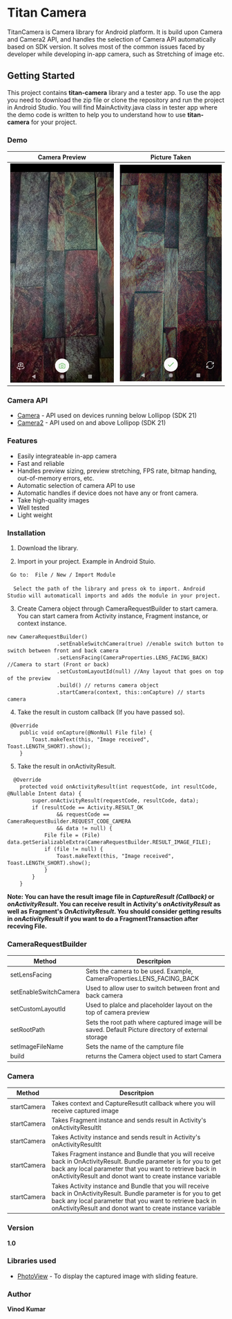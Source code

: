 # Titan Camera

TitanCamera is Camera library for Android platform. It is build upon Camera and Camera2 API, and handles the selection of Camera API automatically based on SDK version. It solves most of the common issues faced by developer while developing in-app camera, such as Stretching of image etc. 



## Getting Started

This project contains **titan-camera** library and a tester app. To use the app you need to download the zip file or clone the repository and run the project in Android Studio. You will find MainActivity.java class in tester app where the demo code is written to help you to understand how to use **titan-camera** for your project.



### Demo
| Camera Preview      | Picture Taken      | 
|------------|-------------| 
| ![Camera Preview](https://github.com/vinodghai/titan-camera/blob/master/1_n.png?raw=true "Camera Preview") | ![Picture Taken](https://github.com/vinodghai/titan-camera/blob/master/2_n.png?raw=true "Picture Taken") |
  



### Camera API
* [Camera](https://developer.android.com/guide/topics/media/camera) - API used on devices running below Lollipop (SDK 21)
* [Camera2](https://developer.android.com/reference/android/hardware/camera2/package-summary.html) - API used on and above Lollipop (SDK 21)



### Features
* Easily integrateable in-app camera
* Fast and reliable
* Handles preview sizing, preview stretching, FPS rate, bitmap handing, out-of-memory errors, etc.
* Automatic selection of camera API to use
* Automatic handles if device does not have any or front camera.
* Take high-quality images
* Well tested
* Light weight



### Installation

1. Download the library.

2. Import in your project. Example in Android Stuio.

```
 Go to:  File / New / Import Module
  
  Select the path of the library and press ok to import. Android Studio will automaticall imports and adds the module in your project.
```


3. Create Camera object through CameraRequestBuilder to start camera. You can start camera from Activity instance, Fragment instance, or    context instance.

```
new CameraRequestBuilder()
                .setEnableSwitchCamera(true) //enable switch button to switch between front and back camera
                .setLensFacing(CameraProperties.LENS_FACING_BACK) //Camera to start (Front or back)
                .setCustomLayoutId(null) //Any layout that goes on top of the preview
                .build() // returns camera object
                .startCamera(context, this::onCapture) // starts camera
```



4. Take the result in custom callback (If you have passed so).

```
 @Override
    public void onCapture(@NonNull File file) {
        Toast.makeText(this, "Image received", Toast.LENGTH_SHORT).show();
    }
```


5. Take the result in onActivityResult.

```
  @Override
    protected void onActivityResult(int requestCode, int resultCode, @Nullable Intent data) {
        super.onActivityResult(requestCode, resultCode, data);
        if (resultCode == Activity.RESULT_OK
                && requestCode == CameraRequestBuilder.REQUEST_CODE_CAMERA
                && data != null) {
            File file = (File) data.getSerializableExtra(CameraRequestBuilder.RESULT_IMAGE_FILE);
            if (file != null) {
                Toast.makeText(this, "Image received", Toast.LENGTH_SHORT).show();
            }
        }
    }
```


**Note: You can have the result image file in *CaptureResult (Callback)* or *onActivityResult*. You can receive result in Activity's *onActivityResult* as well as Fragment's *OnActivityResult*. You should consider getting results in *onActivityResult* if you want to do a FragmentTransaction after receving File.**


### CameraRequestBuilder

| Method       | Descritpion |
| ------------- | ------------- |
| setLensFacing | Sets the camera to be used. Example, CameraProperties.LENS_FACING_BACK  |
| setEnableSwitchCamera | Used to allow user to switch between front and back camera  |
| setCustomLayoutId | Used to plalce and placeholder layout on the top of camera preview  |
| setRootPath | Sets the root path where captured image will be saved. Default Picture directory of external storage |
| setImageFileName | Sets the name of the campture file  |
| build | returns the Camera object used to start Camera  |



### Camera

| Method       | Descritpion |
| ----------- | ------------- |
| startCamera | Takes context and CaptureResutlt callback where you will receive captured image  |
| startCamera | Takes Fragment instance and sends result in Activity's onActivityResultlt  |
| startCamera | Takes Activity instance and sends result in Activity's onActivityResultlt  |
| startCamera | Takes Fragment instance and Bundle that you will receive back in OnActivityResult. Bundle parameter is for you to get                   back any local parameter that you want to retrieve back in onActivityResult and donot want to create instance variable |
| startCamera | Takes Activity instance and Bundle that you will receive back in OnActivityResult. Bundle parameter is for you to get                   back any local parameter that you want to retrieve back in onActivityResult and donot want to create instance variable |



### Version

**1.0**



### Libraries used

* [PhotoView](https://github.com/chrisbanes/PhotoView) - To display the captured image with sliding feature.




### Author
**Vinod Kumar**
